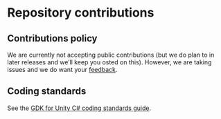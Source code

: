 # Repository contributions

## Contributions policy
We are currently not accepting public contributions (but we do plan to in later releases and we’ll keep you osted on this). However, we are taking issues and we do want your [feedback](../README.md#give-us-feedback).


## Coding standards
See the [GDK for Unity C# coding standards guide](../coding-standards.md).

